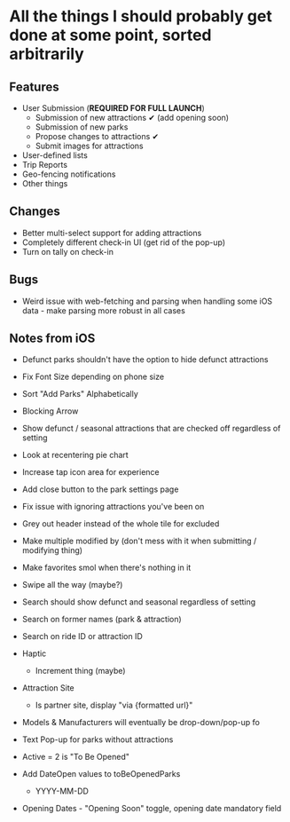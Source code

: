 # All the things I should probably get done at some point, sorted arbitrarily

## Features
 - User Submission (**REQUIRED FOR FULL LAUNCH**)
    - Submission of new attractions ✔ (add opening soon)
    - Submission of new parks
    - Propose changes to attractions ✔
    - Submit images for attractions
 - User-defined lists
 - Trip Reports
 - Geo-fencing notifications
 - Other things

## Changes
 - Better multi-select support for adding attractions
 - Completely different check-in UI (get rid of the pop-up)
 - Turn on tally on check-in
 
## Bugs
 - Weird issue with web-fetching and parsing when handling some iOS data - make parsing more robust in all cases
 
## Notes from iOS
 - Defunct parks shouldn't have the option to hide defunct attractions
 - Fix Font Size depending on phone size
 - Sort "Add Parks" Alphabetically
 - Blocking Arrow
 - Show defunct / seasonal attractions that are checked off regardless of setting
 - Look at recentering pie chart
 - Increase tap icon area for experience
 - Add close button to the park settings page
 - Fix issue with ignoring attractions you've been on
 - Grey out header instead of the whole tile for excluded
 - Make multiple modified by (don't mess with it when submitting / modifying thing)
 - Make favorites smol when there's nothing in it
 - Swipe all the way (maybe?)
 - Search should show defunct and seasonal regardless of setting
 - Search on former names (park & attraction)
 - Search on ride ID or attraction ID
 - Haptic 
    - Increment thing (maybe)
 - Attraction Site
    - Is partner site, display "via {formatted url}"
 - Models & Manufacturers will eventually be drop-down/pop-up fo
 - Text Pop-up for parks without attractions

 - Active = 2 is "To Be Opened"
 - Add DateOpen values to toBeOpenedParks
   - YYYY-MM-DD
 - Opening Dates - "Opening Soon" toggle, opening date mandatory field